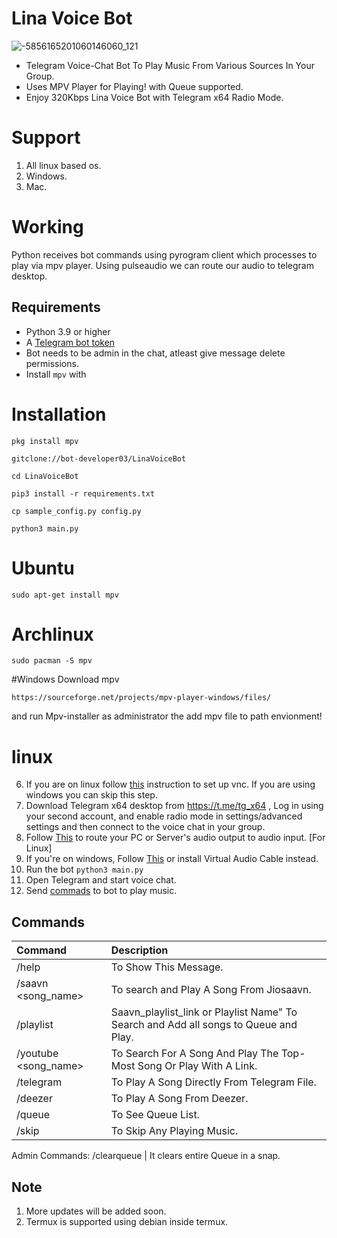 # Lina Voice Bot
![-5856165201060146060_121](https://github.com/Bot-developer03/LinaVoiceBot/assets/145082163/95089326-3f9c-4be0-8aa8-c0bae7d7d9ef)

- Telegram Voice-Chat Bot To Play Music From Various Sources In Your Group.
- Uses MPV Player for Playing! with Queue supported.
- Enjoy 320Kbps Lina Voice Bot with Telegram x64 Radio Mode.

# Support

1. All linux based os.
2. Windows.
3. Mac.

# Working

Python receives bot commands using pyrogram client which processes to play via mpv player.
Using pulseaudio we can route our audio to telegram desktop.

## Requirements

- Python 3.9 or higher
- A [Telegram bot token](//t.me/botfather)
- Bot needs to be admin in the chat, atleast give message delete permissions.
- Install `mpv` with

# Installation

```
pkg install mpv
```
```
gitclone://bot-developer03/LinaVoiceBot
```
```
cd LinaVoiceBot
```
```
pip3 install -r requirements.txt
```
```
cp sample_config.py config.py
```
```
python3 main.py
```
# Ubuntu
```
sudo apt-get install mpv
```
 # Archlinux
 ```
sudo pacman -S mpv
```
#Windows
Download mpv
```
https://sourceforge.net/projects/mpv-player-windows/files/
```
and run Mpv-installer as administrator the add mpv file to path envionment!

# linux
6. If you are on linux follow [this](ttps://github.com/Devanagaraj/Tg_Meowzik_Bot/blob/master/vnc.md) 
instruction to set up vnc. If you are using windows you can skip this step.
6. Download Telegram x64 desktop from https://t.me/tg_x64 , Log in using your second account, and enable radio mode in settings/advanced settings and then connect 
to 
the 
voice chat in your group.
7. Follow [This](https://unix.stackexchange.com/questions/82259/how-to-pipe-audio-output-to-mic-input) to route 
your PC or Server's audio output to audio input. [For Linux]
8. If you're on windows, Follow 
[This](https://superuser.com/questions/1133750/set-output-audio-of-windows-as-input-audio-of-microphone) or install Virtual Audio Cable instead.
9. Run the bot `python3 main.py`
10. Open Telegram and start voice chat.
11. Send [commads](https://github.com/Devanagaraj/Tg_Meowzik_Bot/blob/master/README.md#commands) to bot to 
play music.

## Commands
Command | Description
:--- | :---
/help | To Show This Message.
/saavn <song_name> | To search and Play A Song From Jiosaavn.
/playlist | Saavn_playlist_link or Playlist Name" To Search and Add all songs to Queue and Play.
/youtube <song_name> | To Search For A Song And Play The Top-Most Song Or Play With A Link.
/telegram | To Play A Song Directly From Telegram File.
/deezer | To Play A Song From Deezer.
/queue | To See Queue List.
/skip | To Skip Any Playing Music.
Admin Commands:
/clearqueue | It clears entire Queue in a snap.

## Note

1. More updates will be added soon.
2. Termux is supported using debian inside termux.
